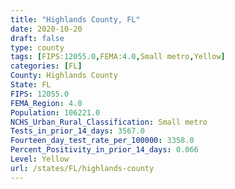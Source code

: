 ```yaml
---
title: "Highlands County, FL"
date: 2020-10-20
draft: false
type: county
tags: [FIPS:12055.0,FEMA:4.0,Small metro,Yellow]
categories: [FL]
County: Highlands County
State: FL
FIPS: 12055.0
FEMA_Region: 4.0
Population: 106221.0
NCHS_Urban_Rural_Classification: Small metro
Tests_in_prior_14_days: 3567.0
Fourteen_day_test_rate_per_100000: 3358.0
Percent_Positivity_in_prior_14_days: 0.066
Level: Yellow
url: /states/FL/highlands-county
---
```



